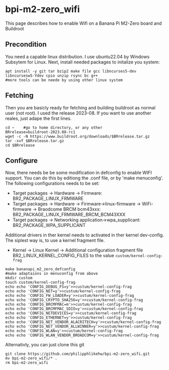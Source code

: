 # bpi-m2-zero_wifi
This page describes how to enable Wifi on a Banana Pi M2-Zero board and Buildroot

## Precondition
You need a capable linux distribution. I use ubuntu22.04 by Windows Subsytem for Linux.
Next, install needed packages to initalize you system:
```
apt install -y git tar bzip2 make file gcc libncurses5-dev libncursesw5-Ydev cpio unzip rsync bc g++
#more tools can be neede by using other linux system
```

## Fetching
Then you are basicly ready for fetching and building buildroot as normal user (not root). I used the release 2023-08. If you want to use another reales, just adape the first lines.
```
cd ~    #go to home directory, or any other
BRrelease=buildroot-2023.08-rc1
wget -c -N https://www.buildroot.org/downloads/$BRrelease.tar.gz
tar -xvf $BRrelease.tar.gz
cd $BRrelease
```

## Configure
Now, there needs be be some modification in defconfig to enable WIFI support. You can do this by editiong the .conf file, or by 'make menuconfig'. The following configurations needs to be set:
* Target packages -> Hardware -> Firmware:                                                                 BR2_PACKAGE_LINUX_FRMWARE
* Target packages -> Hardware -> Firmware->linux-firmware -> WiFi-firmware -> Braodcome BRCM bcm43xxx:     BR2_PACKAGE_LINUX_FRMWARE_BRCM_BCM43XXX
* Target packages -> Networking application->wpa_supplicant:                                               BR2_PACKAGE_WPA_SUPPLICANT

Additional drivers in ther kernel needs to activated in ther kernel dev-config. The siplest way is, to use a kernel fragment file.
* Kernel -> Linux Kernel -> Additional configuration fragment file                                         BR2_LINUX_KERNEL_CONFIG_FILES
to the value `custom/kernel-config-frag`


```
make bananapi_m2_zero_defconfig
#make adaptaions in menuconfig from above
mkdir custom
touch custom/kernel-config-frag
echo echo 'CONFIG_DEBUG_FS=y'>>custum/kernel-config-frag
echo echo 'CONFIG_NET=y'>>custum/kernel-config-frag
echo echo 'CONFIG_FW_LOADER=y'>>custum/kernel-config-frag
echo echo 'CONFIG_CRYPTO_SHA256=y'>>custum/kernel-config-frag
echo echo 'CONFIG_BRCMFMAC=m'>>custum/kernel-config-frag
echo echo 'CONFIG_BRCMFMAC_SDIO=y'>>custum/kernel-config-frag
echo echo 'CONFIG_NETDEVICES=y'>>custum/kernel-config-frag
echo echo 'CONFIG_ETHERNET=y'>>custum/kernel-config-frag
echo echo 'CONFIG_NET_VENDOR_ALACRITECH=y'>>custum/kernel-config-frag
echo echo 'CONFIG_NET_VENDOR_ALLWINNER=y'>>custum/kernel-config-frag
echo echo 'CONFIG_WLAN=y'>>custum/kernel-config-frag
echo echo 'CONFIG_WLAN_VENDOR_BROADCOM=y'>>custum/kernel-config-frag
```
Alternativly, you can just clone this git
```
git clone https://github.com/philipphlikehw/bpi-m2-zero_wifi.git
mv bpi-m2-zero_wifi/* .
rm bpi-m2-zero_wifi

```



